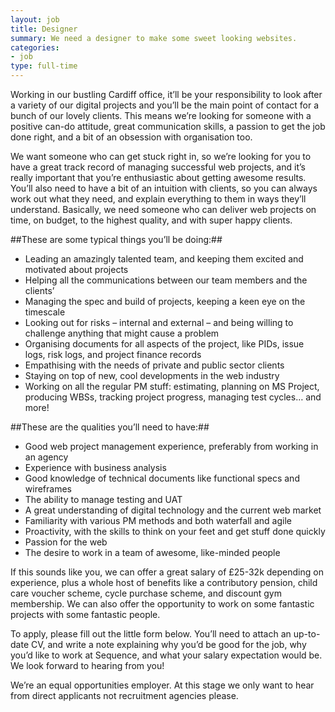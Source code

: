 ```yaml
--- 
layout: job
title: Designer
summary: We need a designer to make some sweet looking websites.
categories:
- job
type: full-time
---
```


Working in our bustling Cardiff office, it’ll be your responsibility to look after a variety of our digital projects and you’ll be the main point of contact for a bunch of our lovely clients. This means we’re looking for someone with a positive can-do attitude, great communication skills, a passion to get the job done right, and a bit of an obsession with organisation too.

We want someone who can get stuck right in, so we’re looking for you to have a great track record of managing successful web projects, and it’s really important that you’re enthusiastic about getting awesome results. You’ll also need to have a bit of an intuition with clients, so you can always work out what they need, and explain everything to them in ways they’ll understand. Basically, we need someone who can deliver web projects on time, on budget, to the highest quality, and with super happy clients.

##These are some typical things you’ll be doing:##

- Leading an amazingly talented team, and keeping them excited and motivated about projects
- Helping all the communications between our team members and the clients’
- Managing the spec and build of projects, keeping a keen eye on the timescale
- Looking out for risks – internal and external – and being willing to challenge anything that might cause a problem
- Organising documents for all aspects of the project, like PIDs, issue logs, risk logs, and project finance records
- Empathising with the needs of private and public sector clients
- Staying on top of new, cool developments in the web industry
- Working on all the regular PM stuff: estimating, planning on MS Project, producing WBSs, tracking project progress, managing test cycles… and more!

##These are the qualities you’ll need to have:##

- Good web project management experience, preferably from working in an agency
- Experience with business analysis
- Good knowledge of technical documents like functional specs and wireframes
- The ability to manage testing and UAT
- A great understanding of digital technology and the current web market
- Familiarity with various PM methods and both waterfall and agile
- Proactivity, with the skills to think on your feet and get stuff done quickly
- Passion for the web
- The desire to work in a team of awesome, like-minded people

If this sounds like you, we can offer a great salary of £25-32k depending on experience, plus a whole host of benefits like a contributory pension, child care voucher scheme, cycle purchase scheme, and discount gym membership. We can also offer the opportunity to work on some fantastic projects with some fantastic people.

To apply, please fill out the little form below. You’ll need to attach an up-to-date CV, and write a note explaining why you’d be good for the job, why you’d like to work at Sequence, and what your salary expectation would be. We look forward to hearing from you!

We’re an equal opportunities employer. At this stage we only want to hear from direct applicants not recruitment agencies please. 
